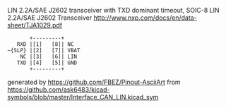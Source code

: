 LIN 2.2A/SAE J2602 transceiver with TXD dominant timeout, SOIC-8
LIN 2.2A/SAE J2602 Transceiver
http://www.nxp.com/docs/en/data-sheet/TJA1029.pdf


	       +---------+
	   RXD |[1]   [8]| NC
	~{SLP} |[2]   [7]| VBAT
	    NC |[3]   [6]| LIN
	   TXD |[4]   [5]| GND
	       +---------+


generated by https://github.com/FBEZ/Pinout-AsciiArt from https://github.com/ask6483/kicad-symbols/blob/master/Interface_CAN_LIN.kicad_sym